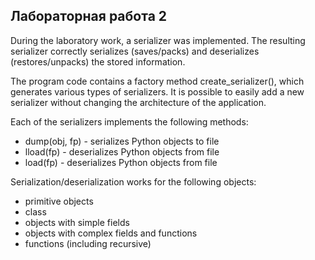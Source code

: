 <h2>
  Лабораторная работа 2
</h2>
  <p>During the laboratory work, a serializer was implemented. The resulting serializer correctly serializes (saves/packs) and deserializes (restores/unpacks) the stored information.<p>
  <p>The program code contains a factory method create_serializer(), which generates various types of serializers. It is possible to easily add a new serializer without changing the architecture of the application.<p>

Each of the serializers implements the following methods:
<ul>
 <li>dump(obj, fp) - serializes Python objects to file</li>
 <lidump(obj, fp) - serializes Python objects to file</li>
 <li>lload(fp) - deserializes Python objects from file </li>
 <li>load(fp) - deserializes Python objects from file </li>
</ul>

Serialization/deserialization works for the following objects:
<ul>
  <li>primitive objects</li>
 <li>class</li>
 <li>objects with simple fields</li>
 <li>objects with complex fields and functions</li>
 <li>functions (including recursive)</li>
</ul>
